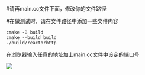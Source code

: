 \#请再main.cc文件下面，修改你的文件路径

\#在做测试时，请在文件路径中添加一些文件内容

```shell
cmake -B build
cmake --build build
./build/reactorhttp
```

在浏览器输入任意的地址加上main.cc文件中设定的端口号

![](D:\戴志文\githubProject\ReactorHttp\images\main.png)